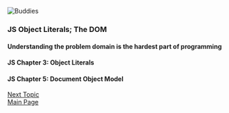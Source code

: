 ![Buddies](https://images.unsplash.com/photo-1508814437933-f0c7d18a9217?ixlib=rb-1.2.1&auto=format&fit=crop&w=500&q=60)

### JS Object Literals; The DOM

#### Understanding the problem domain is the hardest part of programming

#### JS Chapter 3: Object Literals

#### JS Chapter 5: Document Object Model


[Next Topic](class-07.md)   
[Main Page](README.md)